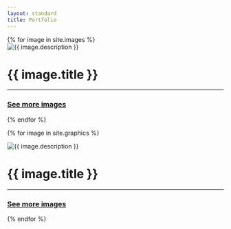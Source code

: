```yaml
---
layout: standard
title: Portfolio
---
```

<div id="#photographs" class="image_list">
{% for image in site.images %}
<div class="image_container hover">
    <img src="{{ image.imageurl }}" alt="{{ image.description }}">
    <div class="image_description">
      <div class="image_contents">
        <h1>{{ image.title }}</h1>
          <hr>
        <a href="photographs"><h3>See more images</h3></a>
      </div>
    </div>
</div>
{% endfor %}

{% for image in site.graphics %}
<div class="image_container hover">
    <img src="{{ image.imageurl }}" alt="{{ image.description }}">
    <div class="image_description">
      <div class="image_contents">
        <h1>{{ image.title }}</h1>
          <hr>
        <a href="photographs"><h3>See more images</h3></a>
      </div>
    </div>
</div>
{% endfor %}
</div>
